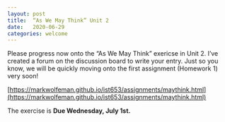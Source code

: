 ```yaml
---
layout: post
title:  “As We May Think” Unit 2
date:   2020-06-29
categories: welcome
---
```



Please progress now onto the “As We May Think” exericse in Unit 2. I’ve created a forum on the discussion board to write your entry. Just so you know, we will be quickly moving onto the first assignment (Homework 1) very soon!

[https://markwolfeman.github.io/ist653/assignments/maythink.html](https://markwolfeman.github.io/ist653/assignments/maythink.html)

The exercise is **Due Wednesday, July 1st.**
